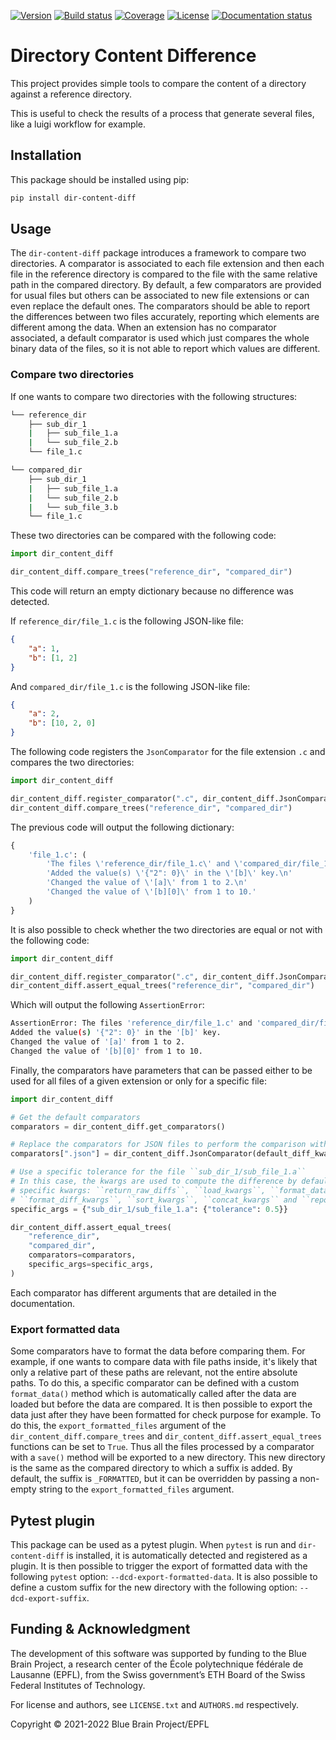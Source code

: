 [![Version](https://img.shields.io/pypi/v/dir-content-diff)](https://github.com/BlueBrain/dir-content-diff/releases)
[![Build status](https://github.com/BlueBrain/dir-content-diff/actions/workflows/run-tox.yml/badge.svg?branch=main)](https://github.com/BlueBrain/dir-content-diff/actions)
[![Coverage](https://codecov.io/github/BlueBrain/dir-content-diff/coverage.svg?branch=main)](https://codecov.io/github/BlueBrain/dir-content-diff?branch=main)
[![License](https://img.shields.io/badge/License-Apache%202-blue)](https://github.com/BlueBrain/dir-content-diff/blob/main/LICENSE.txt)
[![Documentation status](https://readthedocs.org/projects/dir-content-diff/badge/?version=latest)](https://dir-content-diff.readthedocs.io/)


# Directory Content Difference

This project provides simple tools to compare the content of a directory against a reference
directory.

This is useful to check the results of a process that generate several files, like a luigi
workflow for example.


## Installation

This package should be installed using pip:

```bash
pip install dir-content-diff
```


## Usage

The ``dir-content-diff`` package introduces a framework to compare two directories. A comparator
is associated to each file extension and then each file in the reference directory is compared to
the file with the same relative path in the compared directory. By default, a few comparators are
provided for usual files but others can be associated to new file extensions or can even replace
the default ones. The comparators should be able to report the differences between two files
accurately, reporting which elements are different among the data. When an extension has no
comparator associated, a default comparator is used which just compares the whole binary data of
the files, so it is not able to report which values are different.

### Compare two directories

If one wants to compare two directories with the following structures:

```bash
└── reference_dir
    ├── sub_dir_1
    |   ├── sub_file_1.a
    |   └── sub_file_2.b
    └── file_1.c
```

```bash
└── compared_dir
    ├── sub_dir_1
    |   ├── sub_file_1.a
    |   └── sub_file_2.b
    |   └── sub_file_3.b
    └── file_1.c
```

These two directories can be compared with the following code:

```python
import dir_content_diff

dir_content_diff.compare_trees("reference_dir", "compared_dir")
```

This code will return an empty dictionary because no difference was detected.

If ``reference_dir/file_1.c`` is the following JSON-like file:

```json
{
    "a": 1,
    "b": [1, 2]
}
```

And ``compared_dir/file_1.c`` is the following JSON-like file:

```json
{
    "a": 2,
    "b": [10, 2, 0]
}
```

The following code registers the ``JsonComparator`` for the file extension ``.c`` and compares the
two directories:

```python
import dir_content_diff

dir_content_diff.register_comparator(".c", dir_content_diff.JsonComparator())
dir_content_diff.compare_trees("reference_dir", "compared_dir")
```

The previous code will output the following dictionary:

```python
{
    'file_1.c': (
        'The files \'reference_dir/file_1.c\' and \'compared_dir/file_1.c\' are different:\n'
        'Added the value(s) \'{"2": 0}\' in the \'[b]\' key.\n'
        'Changed the value of \'[a]\' from 1 to 2.\n'
        'Changed the value of \'[b][0]\' from 1 to 10.'
    )
}
```

It is also possible to check whether the two directories are equal or not with the following code:

```python
import dir_content_diff

dir_content_diff.register_comparator(".c", dir_content_diff.JsonComparator())
dir_content_diff.assert_equal_trees("reference_dir", "compared_dir")
```

Which will output the following ``AssertionError``:

```bash
AssertionError: The files 'reference_dir/file_1.c' and 'compared_dir/file_1.c' are different:
Added the value(s) '{"2": 0}' in the '[b]' key.
Changed the value of '[a]' from 1 to 2.
Changed the value of '[b][0]' from 1 to 10.
```

Finally, the comparators have parameters that can be passed either to be used for all files of a
given extension or only for a specific file:

```python
import dir_content_diff

# Get the default comparators
comparators = dir_content_diff.get_comparators()

# Replace the comparators for JSON files to perform the comparison with a given tolerance
comparators[".json"] = dir_content_diff.JsonComparator(default_diff_kwargs={"tolerance": 0.1})

# Use a specific tolerance for the file ``sub_dir_1/sub_file_1.a``
# In this case, the kwargs are used to compute the difference by default, except the following
# specific kwargs: ``return_raw_diffs``, ``load_kwargs``, ``format_data_kwargs``, ``filter_kwargs``,
# ``format_diff_kwargs``, ``sort_kwargs``, ``concat_kwargs`` and ``report_kwargs``.
specific_args = {"sub_dir_1/sub_file_1.a": {"tolerance": 0.5}}

dir_content_diff.assert_equal_trees(
    "reference_dir",
    "compared_dir",
    comparators=comparators,
    specific_args=specific_args,
)
```

Each comparator has different arguments that are detailed in the documentation.


### Export formatted data

Some comparators have to format the data before comparing them. For example, if one wants to
compare data with file paths inside, it's likely that only a relative part of these paths are
relevant, not the entire absolute paths. To do this, a specific comparator can be defined with a
custom ``format_data()`` method which is automatically called after the data are loaded but before
the data are compared. It is then possible to export the data just after they have been formatted
for check purpose for example. To do this, the ``export_formatted_files`` argument of the
``dir_content_diff.compare_trees`` and ``dir_content_diff.assert_equal_trees`` functions can be set
to ``True``. Thus all the files processed by a comparator with a ``save()`` method will be exported
to a new directory. This new directory is the same as the compared directory to which a suffix is
added. By default, the suffix is `` _FORMATTED ``, but it can be overridden by passing a non-empty
string to the ``export_formatted_files`` argument.

## Pytest plugin

This package can be used as a pytest plugin. When ``pytest`` is run and ``dir-content-diff`` is
installed, it is automatically detected and registered as a plugin. It is then possible to trigger
the export of formatted data with the following ``pytest`` option: ``--dcd-export-formatted-data``.
It is also possible to define a custom suffix for the new directory with the following option:
``--dcd-export-suffix``.


## Funding & Acknowledgment

The development of this software was supported by funding to the Blue Brain Project, a research
center of the École polytechnique fédérale de Lausanne (EPFL), from the Swiss government’s ETH
Board of the Swiss Federal Institutes of Technology.

For license and authors, see `LICENSE.txt` and `AUTHORS.md` respectively.

Copyright © 2021-2022 Blue Brain Project/EPFL
